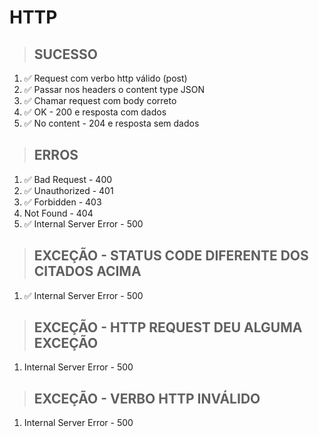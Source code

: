 # HTTP


> ## SUCESSO
1. ✅ Request com verbo http válido (post)
2. ✅ Passar nos headers o content type JSON
3. ✅ Chamar request com body correto
4. ✅ OK - 200 e resposta com dados
5. ✅ No content - 204 e resposta sem dados

> ## ERROS
1. ✅ Bad Request - 400
2. ✅ Unauthorized - 401
3. ✅ Forbidden - 403
4. Not Found - 404
5. ✅ Internal Server Error - 500

> ## EXCEÇÃO - STATUS CODE DIFERENTE DOS CITADOS ACIMA
1. ✅ Internal Server Error - 500

> ## EXCEÇÃO - HTTP REQUEST DEU ALGUMA EXCEÇÃO
1. Internal Server Error - 500

> ## EXCEÇÃO - VERBO HTTP INVÁLIDO
1. Internal Server Error - 500